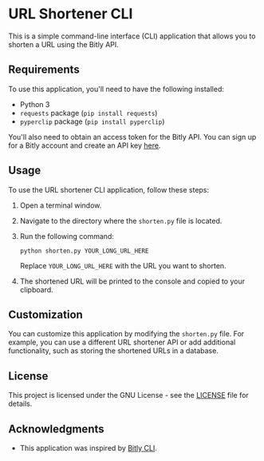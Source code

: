 # URL Shortener CLI

This is a simple command-line interface (CLI) application that allows you to shorten a URL using the Bitly API.

## Requirements

To use this application, you'll need to have the following installed:

- Python 3
- `requests` package (`pip install requests`)
- `pyperclip` package (`pip install pyperclip`)

You'll also need to obtain an access token for the Bitly API. You can sign up for a Bitly account and create an API key [here](https://dev.bitly.com/get_started/).

## Usage

To use the URL shortener CLI application, follow these steps:

1. Open a terminal window.
2. Navigate to the directory where the `shorten.py` file is located.
3. Run the following command:

   ```
   python shorten.py YOUR_LONG_URL_HERE
   ```

   Replace `YOUR_LONG_URL_HERE` with the URL you want to shorten.

4. The shortened URL will be printed to the console and copied to your clipboard.

## Customization

You can customize this application by modifying the `shorten.py` file. For example, you can use a different URL shortener API or add additional functionality, such as storing the shortened URLs in a database.

## License

This project is licensed under the GNU License - see the [LICENSE](LICENSE) file for details.

## Acknowledgments

- This application was inspired by [Bitly CLI](https://github.com/conradkleinespel/bitly-cli).

